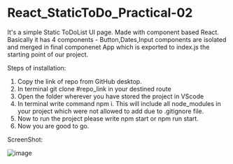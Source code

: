 # React_StaticToDo_Practical-02

It's a simple Static ToDoList UI page.
Made with component based React.
Basically it has  4 components - Button,Dates,Input components are isolated and merged in final componenet App which is exported to index.js the starting point of our project.

Steps of installation:
1. Copy the link of repo from GitHub desktop.
2. In terminal git clone #repo_link in your destined route
3. Open the folder wherever you have stored the project in VScode
4. In terminal write command npm i. This will include all node_modules in your project which were not allowed to add due to .gitignore file.
5. Now to run the project please write npm start or npm run start.
6. Now you are good to go.

ScreenShot:


![image](https://user-images.githubusercontent.com/122339608/225868081-ad2c8b7a-7053-466b-a0c8-abf60fecc96c.png)

